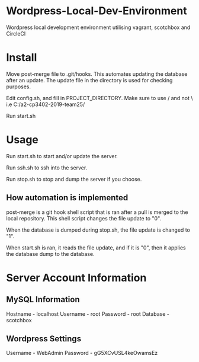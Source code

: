 # Wordpress-Local-Dev-Environment
Wordpress local development environment utilising vagrant, scotchbox and CircleCI

# Install
Move post-merge file to .git/hooks. This automates updating the database after an update. The update file in the directory is used for checking purposes.

Edit config.sh, and fill in PROJECT_DIRECTORY. Make sure to use / and not \\ i.e C:/a2-cp3402-2019-team25/

Run start.sh

# Usage

Run start.sh to start and/or update the server.

Run ssh.sh to ssh into the server.

Run stop.sh to stop and dump the server if you choose.

## How automation is implemented
post-merge is a git hook shell script that is ran after a pull is merged to the local repository. This shell script changes the file update to "0".

When the database is dumped during stop.sh, the file update is changed to "1".

When start.sh is ran, it reads the file update, and if it is "0", then it applies the database dump to the database.

# Server Account Information

## MySQL Information
Hostname - localhost
Username - root
Password - root
Database - scotchbox

## Wordpress Settings
Username - WebAdmin
Password - gG5XCvUSL4keOwamsEz
